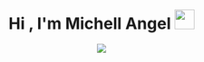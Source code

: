 <h1 align="center"><b>Hi , I'm Michell Angel </b><img src="https://media.giphy.com/media/hvRJCLFzcasrR4ia7z/giphy.gif" width="35"></h1>

<p align="center">
  <a href="https://github.com/Michell2022/readme-typing-svg"><img src="https://readme-typing-svg.herokuapp.com?font=Time+New+Roman&color=2E3DB3&size=25&center=true&vCenter=true&width=600&height=100&lines=Full+Stack+Developer;Programming+is+my+passion"></a>
</p>













<!--
**Michell2022/Michell2022** is a ✨ _special_ ✨ repository because its `README.md` (this file) appears on your GitHub profile.

Here are some ideas to get you started:

- 🔭 I’m currently working on ...
- 🌱 I’m currently learning ...
- 👯 I’m looking to collaborate on ...
- 🤔 I’m looking for help with ...
- 💬 Ask me about ...
- 📫 How to reach me: ...
- 😄 Pronouns: ...
- ⚡ Fun fact: ...
-->
